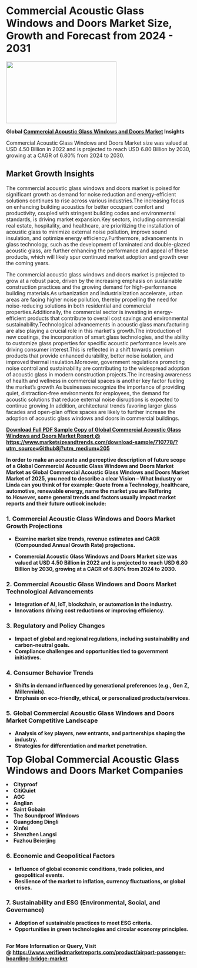 <H1>Commercial Acoustic Glass Windows and Doors Market Size, Growth and Forecast from 2024 - 2031</H1><img class="aligncenter size-medium wp-image-584254" src="https://thirdeyenews.in/wp-content/uploads/2024/09/Global-Market-Research-300x168.jpeg" alt="" width="300" height="168" /><p><strong>Global&nbsp;<a href="https://www.marketsizeandtrends.com/download-sample/710778/?utm_source=Github8j?utm_medium=205">Commercial Acoustic Glass Windows and Doors Market</a> Insights</strong></p><p>Commercial Acoustic Glass Windows and Doors Market size was valued at USD 4.50 Billion in 2022 and is projected to reach USD 6.80 Billion by 2030, growing at a CAGR of 6.80% from 2024 to 2030.</p><p><h2>Market Growth Insights</h2> <p>The commercial acoustic glass windows and doors market is poised for significant growth as demand for noise reduction and energy-efficient solutions continues to rise across various industries.The increasing focus on enhancing building acoustics for better occupant comfort and productivity, coupled with stringent building codes and environmental standards, is driving market expansion.Key sectors, including commercial real estate, hospitality, and healthcare, are prioritizing the installation of acoustic glass to minimize external noise pollution, improve sound insulation, and optimize energy efficiency.Furthermore, advancements in glass technology, such as the development of laminated and double-glazed acoustic glass, are further enhancing the performance and appeal of these products, which will likely spur continued market adoption and growth over the coming years.</p> <p><strong><a href="#"></a></strong></p> <p>The commercial acoustic glass windows and doors market is projected to grow at a robust pace, driven by the increasing emphasis on sustainable construction practices and the growing demand for high-performance building materials.As urbanization and industrialization accelerate, urban areas are facing higher noise pollution, thereby propelling the need for noise-reducing solutions in both residential and commercial properties.Additionally, the commercial sector is investing in energy-efficient products that contribute to overall cost savings and environmental sustainability.Technological advancements in acoustic glass manufacturing are also playing a crucial role in this market's growth.The introduction of new coatings, the incorporation of smart glass technologies, and the ability to customize glass properties for specific acoustic performance levels are driving consumer interest.This is reflected in a shift towards premium products that provide enhanced durability, better noise isolation, and improved thermal insulation.Moreover, government regulations promoting noise control and sustainability are contributing to the widespread adoption of acoustic glass in modern construction projects.The increasing awareness of health and wellness in commercial spaces is another key factor fueling the market’s growth.As businesses recognize the importance of providing quiet, distraction-free environments for employees, the demand for acoustic solutions that reduce external noise disruptions is expected to continue growing.In addition, architectural trends favoring larger glass facades and open-plan office spaces are likely to further increase the adoption of acoustic glass windows and doors in commercial buildings.</p> <p><strong><a href="#"></p><p><span class=""><strong>Download Full PDF Sample Copy of Global Commercial Acoustic Glass Windows and Doors Market Report</strong> @ <a href="https://www.marketsizeandtrends.com/download-sample/710778/?utm_source=Github8j?utm_medium=205" target="_blank">https://www.marketsizeandtrends.com/download-sample/710778/?utm_source=Github8j?utm_medium=205</a></span></p><p>In order to make an accurate and perceptive description of future scope of a Global&nbsp;Commercial Acoustic Glass Windows and Doors Market Market as Global&nbsp;Commercial Acoustic Glass Windows and Doors Market Market of 2025, you need to describe a clear Vision &ndash; What Industry or Linda can you think of for example: Quote from a Technology, healthcare, automotive, renewable energy, name the market you are Reffering to.However, some general trends and factors usually impact market reports and their future outlook include:</p><h3>1.&nbsp;<strong>Commercial Acoustic Glass Windows and Doors Market Growth Projections</strong></h3><ul><li>Examine market size trends, revenue estimates and CAGR (Compounded Annual Growth Rate) projections.</li><li><p>Commercial Acoustic Glass Windows and Doors Market size was valued at USD 4.50 Billion in 2022 and is projected to reach USD 6.80 Billion by 2030, growing at a CAGR of 6.80% from 2024 to 2030.</p></li></ul><h3>2.&nbsp;<strong>Commercial Acoustic Glass Windows and Doors Market Technological Advancements</strong></h3><ul><li>Integration of AI, IoT, blockchain, or automation in the industry.</li><li>Innovations driving cost reductions or improving efficiency.</li></ul><h3>3.&nbsp;<strong>Regulatory and Policy Changes</strong></h3><ul><li>Impact of global and regional regulations, including sustainability and carbon-neutral goals.</li><li>Compliance challenges and opportunities tied to government initiatives.</li></ul><h3>4.&nbsp;<strong>Consumer Behavior Trends</strong></h3><ul><li>Shifts in demand influenced by generational preferences (e.g., Gen Z, Millennials).</li><li>Emphasis on eco-friendly, ethical, or personalized products/services.</li></ul><h3>5.&nbsp;<strong>Global Commercial Acoustic Glass Windows and Doors Market Competitive Landscape</strong></h3><ul><li>Analysis of key players, new entrants, and partnerships shaping the industry.</li><li>Strategies for differentiation and market penetration.</li></ul><p data-pm-slice="1 1 []"><span style="color: inherit; font-family: inherit; font-size: 25px;">Top Global Commercial Acoustic Glass Windows and Doors Market Companies</span></p><div class="" data-test-id=""><p><li>Cityproof</li><li> CitiQuiet</li><li> AGC</li><li> Anglian</li><li> Saint Gobain</li><li> The Soundproof Windows</li><li> Guangdong Dingli</li><li> Xinfei</li><li> Shenzhen Langsi</li><li> Fuzhou Beierjing</li></p></div><h3>6.&nbsp;<strong>Economic and Geopolitical Factors</strong></h3><ul><li>Influence of global economic conditions, trade policies, and geopolitical events.</li><li>Resilience of the market to inflation, currency fluctuations, or global crises.</li></ul><h3>7.&nbsp;<strong>Sustainability and ESG (Environmental, Social, and Governance)</strong></h3><ul><li>Adoption of sustainable practices to meet ESG criteria.</li><li>Opportunities in green technologies and circular economy principles.</li></ul><h2><strong style="font-size: 14px;">For More Information or Query, Visit @&nbsp;</strong><a style="background-color: #ffffff; font-size: 14px;" href="https://www.marketsizeandtrends.com/report/commercial-acoustic-glass-windows-and-doors-market/" target="_blank">https://www.verifiedmarketreports.com/product/airport-passenger-boarding-bridge-market</a></h2>